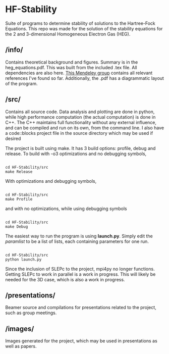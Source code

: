 # HF-Stability
Suite of programs to determine stability of solutions to the Hartree-Fock Equations. This repo was made for the solution
of the stability equations for the 2 and 3-dimensional Homogeneous Electron Gas (HEG). 

## /info/
Contains theoretical background and figures. Summary is in the heg_equations.pdf. This was built from the included .tex file.
All dependencies are also here. [This Mendeley group](https://www.mendeley.com/groups/9962001/hfs/papers/) contains all relevant references I've found so far. Additionally, the .pdf  has a diagrammatic layout of the program. 

## /src/
Contains all source code. Data analysis and plotting are done in python, while high performance computation (the actual computation) is done in C++. The C++ maintains full functionality without any external influence, and can be compiled and run on its own, from the command line. I also have a code::blocks project file in the source directory which may be used if desired

The project is built using make. It has 3 build options: profile, debug and release. To build with -o3 optimizations and no debugging symbols, 
```

cd HF-Stability/src 
make Release

```
With optimizations and debugging symbols,
```

cd HF-Stability/src 
make Profile

```
and with no optimizations, while using debugging symbols
```

cd HF-Stability/src 
make Debug

```
The easiest way to run the program is using **launch.py**. Simply edit the *paramlist* to be a list of lists, each containing parameters for one run.
```

cd HF-Stability/src 
python launch.py

```
Since the inclusion of SLEPc to the project, mpi4py no longer functions. Getting SLEPc to work in parallel is a work in progress. This will likely be needed for the 3D case, which is also a work in progress. 


## /presentations/
Beamer source and compilations for presentations related to the project, such as group meetings. 

## /images/
Images generated for the project, which may be used in presentations as well as papers. 
